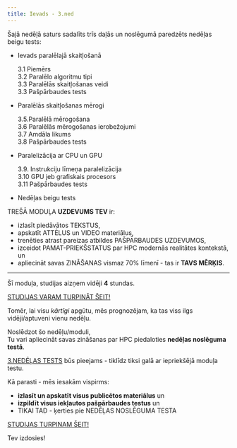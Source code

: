 ```yaml
---
title: Ievads - 3.ned
---
```


<!-- ## Trešās nedēļas tēmas, mērķi un uzdevumi   -->


Šajā nedēļā saturs sadalīts trīs daļās un noslēgumā paredzēts nedēļas beigu tests:

- Ievads paralēlajā skaitļošanā
   
    3.1 Piemērs  
    3.2 Paralēlo algoritmu tipi  
    3.3 Paralēlās skaitļošanas veidi  
    3.3 Pašpārbaudes tests  

- Paralēlās skaitļošanas mērogi

    3.5.Paralēlā mērogošana  
    3.6 Paralēlās mērogošanas ierobežojumi  
    3.7 Amdāla likums  
    3.8 Pašpārbaudes tests  

- Paralelizācija ar CPU un GPU

    3.9. Instrukciju līmeņa paralelizācija  
    3.10 GPU jeb grafiskais procesors  
    3.11 Pašpārbaudes tests  

- Nedēļas beigu tests

TREŠĀ MODUĻA **UZDEVUMS TEV** ir:
- izlasīt piedāvātos TEKSTUS,
- apskatīt ATTĒLUS un VIDEO materiālus,
- trenēties atrast pareizas atbildes PAŠPĀRBAUDES UZDEVUMOS,
- izceidot PAMAT-PRIEKŠSTATUS par HPC modernās realitātes kontekstā, un
- apliecināt savas ZINĀŠANAS vismaz 70% līmenī - tas ir **TAVS MĒRĶIS**.

---

Šī moduļa, studijas aizņem vidēji **4** stundas.

[STUDIJAS VARAM TURPINĀT ŠEIT!](https://hpc-pamati-saturs.learning.lv/preview/3-modulis/1_1)

Tomēr, lai visu *kārtīgi* apgūtu, mēs prognozējam, ka tas viss ilgs vidēji/aptuveni vienu nedēļu.

Noslēdzot šo nedēļu/moduli,  
Tu vari apliecināt savas zināšanas par HPC piedaloties **nedēļas noslēguma testā**.  

[3.NEDĒĻAS TESTS](https://hpc-pamati.learning.lv/exam) būs pieejams - 
tiklīdz tiksi galā ar iepriekšējā moduļa testu.

Kā parasti - mēs iesakām vispirms:
-  **izlasīt un apskatīt visus publicētos materiālus** un 
- **izpildīt visus iekļautos pašpārbaudes testus** un 
- TIKAI TAD - ķerties pie NEDĒĻAS NOSLĒGUMA TESTA

[STUDIJAS TURPINAM ŠEIT!](https://hpc-pamati-saturs.learning.lv/preview/3-modulis/1_1)

Tev izdosies!